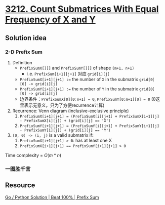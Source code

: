 # [3212. Count Submatrices With Equal Frequency of X and Y](https://leetcode.com/problems/count-submatrices-with-equal-frequency-of-x-and-y/description/)

## Solution idea
### 2-D Prefix Sum
1. Definition
    * `PrefixSumX[][]` and `PrefixSumY[][]` of shape `(m+1, n+1)`
        * i.e. `PrefixSum[i+1][j+1]` 对应 `grid[i][j]`
    * `PrefixSumX[i+1][j+1] :=` the number of `X` in the submatrix `grid[0][0] -> grid[i][j]`
    * `PrefixSumY[i+1][j+1] :=` the number of `Y` in the submatrix `grid[0][0] -> grid[i][j]`
    * 边界条件：`PrefixSumX[0][0:n+1] = 0`, `PrefixSumY[0:m+1][0] = 0` (0这里表示无意义，只为了方便recurrence计算)
2.  Recurrence: Venn diagram (inclusive-exclusive principle)
    1. `PrefixSumX[i+1][j+1] = (PrefixSumX[i][j+1] + PrefixSumX[i+1][j] - PrefixSumX[i][j]) + (grid[i][j] == 'X')`
    2. `PrefixSumY[i+1][j+1] = (PrefixSumY[i][j+1] + PrefixSumY[i+1][j] - PrefixSumY[i][j]) + (grid[i][j] == 'Y')`
3. `(0, 0) -> (i, j)` is a valid submatrix if:
    1. `PrefixSumX[i+1][j+1] > 0`: has at least one X
    2. `PrefixSumX[i+1][j+1] == PrefixSumY[i+1][j+1] > 0`

Time complexity = $O(m*n)$

### 一图胜千言


## Resource
[Go / Python Solution | Beat 100% | Prefix Sum](https://leetcode.com/problems/count-submatrices-with-equal-frequency-of-x-and-y/solutions/5433966/go-python-solution-beat-100-prefix-sum/)